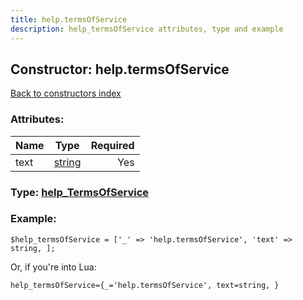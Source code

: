 ```yaml
---
title: help.termsOfService
description: help_termsOfService attributes, type and example
---
```

## Constructor: help.termsOfService  
[Back to constructors index](index.md)



### Attributes:

| Name     |    Type       | Required |
|----------|:-------------:|---------:|
|text|[string](../types/string.md) | Yes|



### Type: [help\_TermsOfService](../types/help_TermsOfService.md)


### Example:

```
$help_termsOfService = ['_' => 'help.termsOfService', 'text' => string, ];
```  

Or, if you're into Lua:  


```
help_termsOfService={_='help.termsOfService', text=string, }

```


